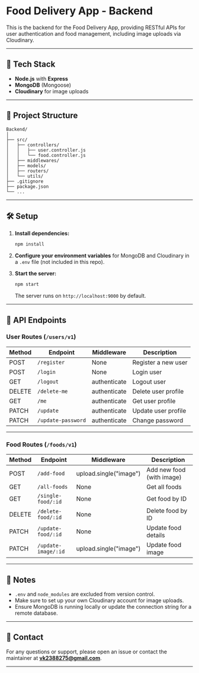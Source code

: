# Food Delivery App - Backend

This is the backend for the Food Delivery App, providing RESTful APIs for user authentication and food management, including image uploads via Cloudinary.

---

## 🚀 Tech Stack

- **Node.js** with **Express**
- **MongoDB** (Mongoose)
- **Cloudinary** for image uploads

---

## 📂 Project Structure

```
Backend/
│
├── src/
│   ├── controllers/
│   │   ├── user.controller.js
│   │   └── food.controller.js
│   ├── middlewares/
│   ├── models/
│   ├── routers/
│   └── utils/
├── .gitignore
├── package.json
└── ...
```

---

## 🛠️ Setup

1. **Install dependencies:**
   ```sh
   npm install
   ```

2. **Configure your environment variables** for MongoDB and Cloudinary in a `.env` file (not included in this repo).

3. **Start the server:**
   ```sh
   npm start
   ```
   The server runs on `http://localhost:9000` by default.

---

## 📑 API Endpoints

### User Routes (`/users/v1`)

| Method | Endpoint           | Middleware     | Description                        |
|--------|--------------------|---------------|------------------------------------|
| POST   | `/register`        | None          | Register a new user                |
| POST   | `/login`           | None          | Login user                         |
| GET    | `/logout`          | authenticate  | Logout user                        |
| DELETE | `/delete-me`       | authenticate  | Delete user profile                |
| GET    | `/me`              | authenticate  | Get user profile                   |
| PATCH  | `/update`          | authenticate  | Update user profile                |
| PATCH  | `/update-password` | authenticate  | Change password                    |

---

### Food Routes (`/foods/v1`)

| Method | Endpoint                | Middleware                | Description                        |
|--------|-------------------------|---------------------------|------------------------------------|
| POST   | `/add-food`             | upload.single("image")    | Add new food (with image)          |
| GET    | `/all-foods`            | None                      | Get all foods                      |
| GET    | `/single-food/:id`      | None                      | Get food by ID                     |
| DELETE | `/delete-food/:id`      | None                      | Delete food by ID                  |
| PATCH  | `/update-food/:id`      | None                      | Update food details                |
| PATCH  | `/update-image/:id`     | upload.single("image")    | Update food image                  |

---

## 📝 Notes

- `.env` and `node_modules` are excluded from version control.
- Make sure to set up your own Cloudinary account for image uploads.
- Ensure MongoDB is running locally or update the connection string for a remote database.

---

## 📧 Contact

For any questions or support, please open an issue or contact the maintainer at **vk2388275@gmail.com**.

---